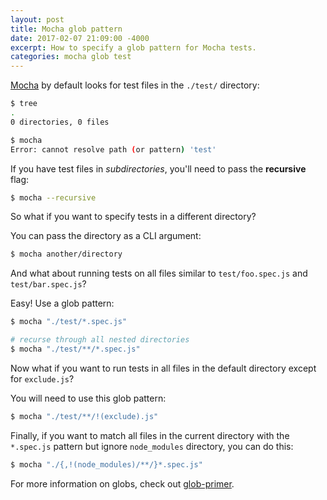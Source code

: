 ```yaml
---
layout: post
title: Mocha glob pattern
date: 2017-02-07 21:09:00 -4000
excerpt: How to specify a glob pattern for Mocha tests.
categories: mocha glob test
---
```


[Mocha](https://mochajs.org) by default looks for test files in the `./test/` directory:

```sh
$ tree
.
0 directories, 0 files

$ mocha
Error: cannot resolve path (or pattern) 'test'
```

If you have test files in _subdirectories_, you'll need to pass the **recursive** flag:

```sh
$ mocha --recursive
```

So what if you want to specify tests in a different directory?

You can pass the directory as a CLI argument:

```sh
$ mocha another/directory
```

And what about running tests on all files similar to `test/foo.spec.js` and `test/bar.spec.js`?

Easy! Use a glob pattern:

```sh
$ mocha "./test/*.spec.js"

# recurse through all nested directories
$ mocha "./test/**/*.spec.js"
```

Now what if you want to run tests in all files in the default directory except for `exclude.js`?

You will need to use this glob pattern:

```sh
$ mocha "./test/**/!(exclude).js"
```

Finally, if you want to match all files in the current directory with the `*.spec.js` pattern but ignore `node_modules` directory, you can do this:

```sh
$ mocha "./{,!(node_modules)/**/}*.spec.js"
```

For more information on globs, check out [glob-primer](https://github.com/isaacs/node-glob#glob-primer).
